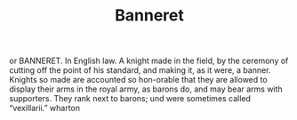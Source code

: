 ---
title: Banneret
letter: B
permalink: "/definitions/banneret.html"
body: or BANNERET. In English law. A knight made in the field, by the ceremony of
  cutting off the point of his standard, and making it, as it were, a banner. Knights
  so made are accounted so hon-orable that they are allowed to display their arms
  in the royal army, as barons do, and may bear arms with supporters. They rank next
  to barons; und were sometimes called “vexillarii.” wharton
published_at: '2018-07-07'
source: Black's Law Dictionary
layout: post
---